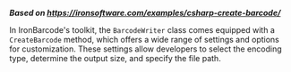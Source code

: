 ***Based on <https://ironsoftware.com/examples/csharp-create-barcode/>***

In IronBarcode's toolkit, the `BarcodeWriter` class comes equipped with a `CreateBarcode` method, which offers a wide range of settings and options for customization. These settings allow developers to select the encoding type, determine the output size, and specify the file path.